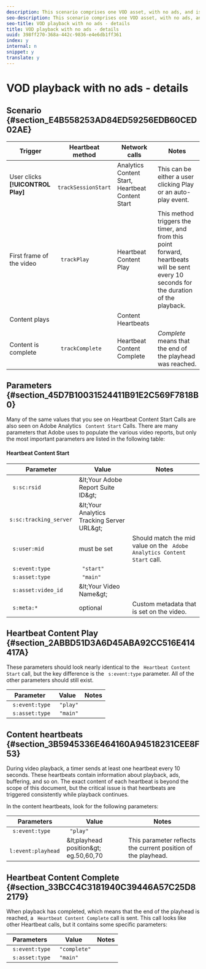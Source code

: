 ```yaml
---
description: This scenario comprises one VOD asset, with no ads, and is played once from beginning to end.
seo-description: This scenario comprises one VOD asset, with no ads, and is played once from beginning to end.
seo-title: VOD playback with no ads - details
title: VOD playback with no ads - details
uuid: 398ff270-368a-442c-9836-e4e6db1ff361
index: y
internal: n
snippet: y
translate: y
---
```


# VOD playback with no ads - details


## Scenario {#section_E4B558253AD84ED59256EDB60CED02AE}


|  Trigger  | Heartbeat method  | Network calls  | Notes  |
|---|---|---|---|
|  User clicks **[!UICONTROL  Play]** | ` trackSessionStart`  | Analytics Content Start, Heartbeat Content Start  | This can be either a user clicking Play or an auto-play event.  |
|  First frame of the video  | ` trackPlay`  | Heartbeat Content Play  | This method triggers the timer, and from this point forward, heartbeats will be sent every 10 seconds for the duration of the playback.  |
|  Content plays  |  | Content Heartbeats  |  |
|  Content is complete  | ` trackComplete`  | Heartbeat Content Complete  | *Complete* means that the end of the playhead was reached.  |


## Parameters {#section_45D7B10031524411B91E2C569F7818B0}

Many of the same values that you see on Heartbeat Content Start Calls are also seen on Adobe Analytics ` Content Start` Calls. There are many parameters that Adobe uses to populate the various video reports, but only the most important parameters are listed in the following table: 

#### Heartbeat Content Start
|  Parameter  | Value  | Notes  |
|---|---|---|
|  ` s:sc:rsid`  | &amp;lt;Your Adobe Report Suite ID&amp;gt;  |  |
|  ` s:sc:tracking_server`  | &amp;lt;Your Analytics Tracking Server URL&amp;gt;  |  |
|  ` s:user:mid`  | must be set  | Should match the mid value on the ` Adobe Analytics Content Start` call.  |
|  ` s:event:type`  | ` "start"`  |  |
|  ` s:asset:type`  | ` "main"`  |  |
|  ` s:asset:video_id`  | &amp;lt;Your Video Name&amp;gt;  |  |
|  ` s:meta:*`  | optional  | Custom metadata that is set on the video.  |


## Heartbeat Content Play {#section_2ABBD51D3A6D45ABA92CC516E414417A}

These parameters should look nearly identical to the ` Heartbeat Content Start` call, but the key difference is the ` s:event:type` parameter. All of the other parameters should still exist.

|  Parameter  | Value  | Notes  |
|---|---|---|
|  ` s:event:type`  | ` "play"`  |  |
|  ` s:asset:type`  | ` "main"`  |  |


## Content heartbeats {#section_3B5945336E464160A94518231CEE8F53}

During video playback, a timer sends at least one heartbeat every 10 seconds. These heartbeats contain information about playback, ads, buffering, and so on. The exact content of each heartbeat is beyond the scope of this document, but the critical issue is that heartbeats are triggered consistently while playback continues. 

In the content heartbeats, look for the following parameters: 

|  Parameters  | Value  | Notes  |
|---|---|---|
|  ` s:event:type`  | ` "play"`  |  |
|  ` l:event:playhead`  | &amp;lt;playhead position&amp;gt; eg.50,60,70  | This parameter reflects the current position of the playhead.  |


## Heartbeat Content Complete {#section_33BCC4C3181940C39446A57C25D82179}

When playback has completed, which means that the end of the playhead is reached, a ` Heartbeat Content Complete` call is sent. This call looks like other Heartbeat calls, but it contains some specific parameters:

|  Parameters  | Value  | Notes  |
|---|---|---|
|  ` s:event:type`  | ` "complete"`  |  |
|  ` s:asset:type`  | ` "main"`  |  |

